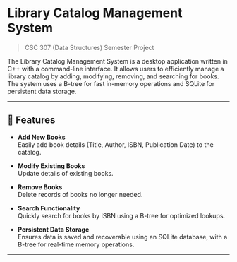 # Library Catalog Management System
> CSC 307 (Data Structures) Semester Project

The Library Catalog Management System is a desktop application written in C++ with a command-line interface. It allows users to efficiently manage a library catalog by adding, modifying, removing, and searching for books. The system uses a B-tree for fast in-memory operations and SQLite for persistent data storage.

---

## 🎯 Features

- **Add New Books**  
  Easily add book details (Title, Author, ISBN, Publication Date) to the catalog.

- **Modify Existing Books**  
  Update details of existing books.

- **Remove Books**  
  Delete records of books no longer needed.

- **Search Functionality**  
  Quickly search for books by ISBN using a B-tree for optimized lookups.

- **Persistent Data Storage**  
  Ensures data is saved and recoverable using an SQLite database, with a B-tree for real-time memory operations.

---
